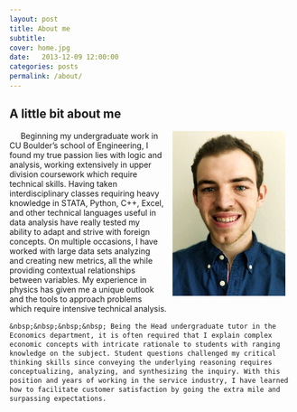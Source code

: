 ```yaml
---
layout: post
title: About me
subtitle:
cover: home.jpg
date:   2013-12-09 12:00:00
categories: posts
permalink: /about/
---
```

## A little bit about me
  <p>
  <img border = "0" style="padding: 0 15px; float: right;" SRC="/portrait2.jpg" align ="right" >
    &nbsp;&nbsp;&nbsp;&nbsp; Beginning my undergraduate work in CU Boulder’s school of Engineering, I found my true passion lies with logic and analysis, working extensively in upper division coursework which require technical skills. Having taken interdisciplinary classes requiring heavy knowledge in STATA, Python, C++, Excel, and other technical languages useful in data analysis have really tested my ability to adapt and strive with foreign concepts. On multiple occasions, I have worked with large data sets analyzing and creating new metrics, all the while providing contextual relationships between variables. My experience in physics has given me a unique outlook and the tools to approach problems which require intensive technical analysis.

    &nbsp;&nbsp;&nbsp;&nbsp; Being the Head undergraduate tutor in the Economics department, it is often required that I explain complex economic concepts with intricate rationale to students with ranging knowledge on the subject. Student questions challenged my critical thinking skills since conveying the underlying reasoning requires conceptualizing, analyzing, and synthesizing the inquiry. With this position and years of working in the service industry, I have learned how to facilitate customer satisfaction by going the extra mile and surpassing expectations.
  </p>
